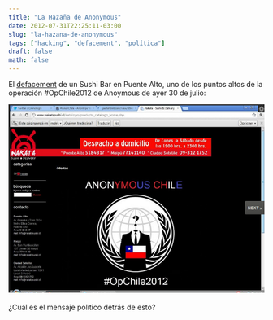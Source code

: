 ```yaml
---
title: "La Hazaña de Anonymous"
date: 2012-07-31T22:25:11-03:00
slug: "la-hazana-de-anonymous"
tags: ["hacking", "defacement", "política"]
draft: false
math: false
---
```


El [defacement](http://es.wikipedia.org/wiki/Defacement) de un Sushi Bar
en Puente Alto, uno de los puntos altos de la operación \#OpChile2012 de
Anoymous de ayer 30 de julio:

![](Anonymous.png)

¿Cuál es el mensaje político detrás de esto?
